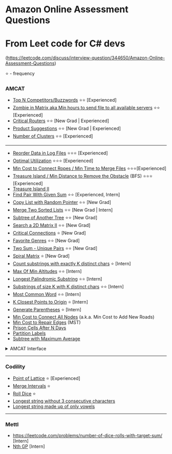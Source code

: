 # Amazon Online Assessment Questions

# From Leet code for C# devs 
(https://leetcode.com/discuss/interview-question/344650/Amazon-Online-Assessment-Questions)



<div class="discuss-markdown-container"><p>⭐ - frequency</p><p>
</p><h3>AMCAT</h3>
<ul>
<li><a href="https://leetcode.com/discuss/interview-question/460127/">Top N Competitors/Buzzwords</a> ⭐⭐ [Experienced]</li>
<li><a href="https://leetcode.com/discuss/interview-question/411357/">Zombie in Matrix aka Min hours to send file to all available servers</a> ⭐⭐ [Experienced]</li>
<li><a href="https://leetcode.com/discuss/interview-question/436073/">Critical Routers</a> ⭐⭐ [New Grad | Experienced]</li>
<li><a href="https://leetcode.com/problems/search-suggestions-system/">Product Suggestions</a> ⭐⭐ [New Grad | Experienced]</li>
<li><a href="https://leetcode.com/problems/number-of-islands/">Number of Clusters</a> ⭐⭐ [Experienced]</li>
</ul>
<hr>
<ul>
<li><a href="https://leetcode.com/problems/reorder-data-in-log-files">Reorder Data in Log Files</a> ⭐⭐⭐ [Experienced]</li>
<li><a href="https://leetcode.com/discuss/interview-question/373202">Optimal Utilization</a> ⭐⭐⭐ [Experienced]</li>
<li><a href="https://leetcode.com/discuss/interview-question/344677">Min Cost to Connect Ropes / Min Time to Merge Files</a> ⭐⭐⭐[Experienced]</li>
<li><a href="https://leetcode.com/discuss/interview-question/347457">Treasure Island / Min Distance to Remove the Obstacle</a> (BFS) ⭐⭐⭐ [Experienced]</li>
<li><a href="https://leetcode.com/discuss/interview-question/356150">Treasure Island II</a></li>
<li><a href="https://leetcode.com/discuss/interview-question/356960">Find Pair With Given Sum</a> ⭐⭐ [Experienced, Intern]</li>
<li><a href="https://leetcode.com/problems/copy-list-with-random-pointer">Copy List with Random Pointer</a> ⭐⭐ [New Grad]</li>
<li><a href="https://leetcode.com/problems/merge-two-sorted-lists">Merge Two Sorted Lists</a> ⭐⭐ [New Grad | Intern]</li>
<li><a href="https://leetcode.com/problems/subtree-of-another-tree">Subtree of Another Tree</a> ⭐⭐ [New Grad]</li>
<li><a href="https://leetcode.com/problems/search-a-2d-matrix-ii">Search a 2D Matrix II</a> ⭐⭐ [New Grad]</li>
<li><a href="https://leetcode.com/discuss/interview-question/372581">Critical Connections</a> ⭐ [New Grad]</li>
<li><a href="https://leetcode.com/discuss/interview-question/373006">Favorite Genres</a> ⭐⭐ [New Grad]</li>
<li><a href="https://leetcode.com/discuss/interview-question/372434">Two Sum - Unique Pairs</a> ⭐⭐ [New Grad]</li>
<li><a href="https://leetcode.com/problems/spiral-matrix-ii/">Spiral Matrix</a> ⭐ [New Grad]</li>
<li><a href="https://leetcode.com/discuss/interview-question/370157">Count substrings with exactly K distinct chars</a> ⭐ [Intern]</li>
<li><a href="https://leetcode.com/discuss/interview-question/383669/">Max Of Min Altitudes</a> ⭐⭐ [Intern]</li>
<li><a href="https://leetcode.com/problems/longest-palindromic-substring">Longest Palindromic Substring</a> ⭐⭐ [Intern]</li>
<li><a href="https://leetcode.com/discuss/interview-question/370112">Substrings of size K with K distinct chars</a> ⭐⭐ [Intern]</li>
<li><a href="https://leetcode.com/problems/most-common-word">Most Common Word</a> ⭐⭐ [Intern]</li>
<li><a href="https://leetcode.com/problems/k-closest-points-to-origin">K Closest Points to Origin</a> ⭐ [Intern]</li>
<li><a href="https://leetcode.com/problems/generate-parentheses/">Generate Parentheses</a> ⭐ [Intern]</li>
<li><a href="https://leetcode.com/discuss/interview-question/356981">Min Cost to Connect All Nodes</a> (a.k.a. Min Cost to Add New Roads)</li>
<li><a href="https://leetcode.com/discuss/interview-question/357310">Min Cost to Repair Edges</a> (MST)</li>
<li><a href="https://leetcode.com/problems/prison-cells-after-n-days">Prison Cells After N Days</a></li>
<li><a href="https://leetcode.com/problems/partition-labels">Partition Labels</a></li>
<li><a href="https://leetcode.com/discuss/interview-question/349617">Subtree with Maximum Average</a></li>
</ul>
<details> 
  <summary>AMCAT Interface</summary>
<p></p><p><img src="https://i.imgur.com/M1kz6xE.png" alt=""></p><p>
</p></details>
<hr>
<h3>Codility</h3>
<ul>
<li><a href="https://leetcode.com/discuss/interview-question/396418/">Point of Lattice</a> ⭐ [Experienced]</li>
<li><a href="https://leetcode.com/problems/merge-intervals/">Merge Intervals</a> ⭐</li>
<li><a href="https://leetcode.com/discuss/interview-question/331158">Roll Dice</a> ⭐</li>
<li><a href="https://leetcode.com/discuss/interview-question/330356">Longest string without 3 consecutive characters</a></li>
<li><a href="https://leetcode.com/discuss/interview-question/233724">Longest string made up of only vowels</a></li>
</ul>
<hr>
<h3>Mettl</h3>
<ul>
<li><a href="https://leetcode.com/problems/number-of-dice-rolls-with-target-sum/">https://leetcode.com/problems/number-of-dice-rolls-with-target-sum/</a> [Intern]</li>
<li><a href="https://leetcode.com/discuss/interview-question/432213/">Nth GP</a> [Intern]</li>
</ul><p></p></div>
